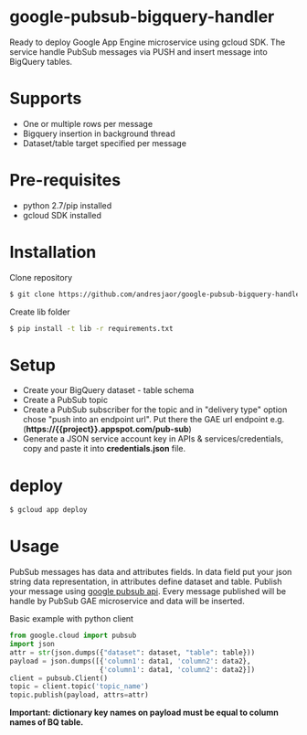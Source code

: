 # google-pubsub-bigquery-handler
Ready to deploy Google App Engine microservice using gcloud SDK. The service handle PubSub messages via PUSH and insert message into BigQuery tables.

# Supports
  - One or multiple rows per message
  - Bigquery insertion in background thread
  - Dataset/table target specified per message

# Pre-requisites
  - python 2.7/pip installed
  - gcloud SDK installed

# Installation

Clone repository
```sh
$ git clone https://github.com/andresjaor/google-pubsub-bigquery-handler.git
```

Create lib folder
```sh
$ pip install -t lib -r requirements.txt
```

# Setup
  - Create your BigQuery dataset - table schema
  - Create a PubSub topic
  - Create a PubSub subscriber for the topic and in "delivery type" option chose "push into an endpoint url". Put there the GAE url endpoint e.g.(**https://{{project}}.appspot.com/pub-sub**)
  - Generate a JSON service account key in APIs & services/credentials, copy and paste it into **credentials.json** file.
  
# deploy
```sh
$ gcloud app deploy
```

# Usage
PubSub messages has data and attributes fields. In data field put your json string data representation, in attributes define dataset and table. Publish your message using [google pubsub api](https://cloud.google.com/pubsub/docs/reference/libraries#client-libraries-install-python). Every message published will be handle by PubSub GAE microservice and data will be inserted.

Basic example with python client
```py
from google.cloud import pubsub
import json
attr = str(json.dumps({"dataset": dataset, "table": table}))
payload = json.dumps([{'column1': data1, 'column2': data2},
                      {'column1': data1, 'column2': data2}])
client = pubsub.Client()
topic = client.topic('topic_name')
topic.publish(payload, attrs=attr)
```
**Important: dictionary key names on payload must be equal to column names of BQ table.**
